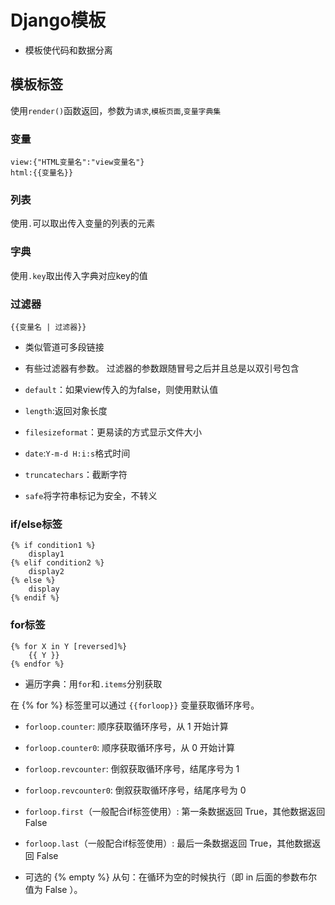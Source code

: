 # Django模板

- 模板使代码和数据分离

## 模板标签

使用`render()`函数返回，参数为`请求`,`模板页面`,`变量字典集`

### 变量

```django
view:{"HTML变量名":"view变量名"}
html:{{变量名}}
```

### 列表

使用`.`可以取出传入变量的列表的元素

### 字典

使用`.key`取出传入字典对应key的值

### 过滤器

```django
{{变量名 | 过滤器}}
```

- 类似管道可多段链接
- 有些过滤器有参数。 过滤器的参数跟随冒号之后并且总是以双引号包含

- `default`：如果view传入的为false，则使用默认值
- `length`:返回对象长度
- `filesizeformat`：更易读的方式显示文件大小
- `date`:`Y-m-d H:i:s`格式时间
- `truncatechars`：截断字符
- `safe`将字符串标记为安全，不转义

### if/else标签

```django
{% if condition1 %}
	display1
{% elif condition2 %}
	display2
{% else %}
	display
{% endif %}
```

### for标签

```django
{% for X in Y [reversed]%}
	{{ Y }}
{% endfor %}
```

- 遍历字典：用`for`和`.items`分别获取

在 {% for %} 标签里可以通过 `{{forloop}}` 变量获取循环序号。

- `forloop.counter`: 顺序获取循环序号，从 1 开始计算
- `forloop.counter0`: 顺序获取循环序号，从 0 开始计算
- `forloop.revcounter`: 倒叙获取循环序号，结尾序号为 1
- `forloop.revcounter0`: 倒叙获取循环序号，结尾序号为 0
- `forloop.first`（一般配合if标签使用）: 第一条数据返回 True，其他数据返回 False
- `forloop.last`（一般配合if标签使用）: 最后一条数据返回 True，其他数据返回 False



- 可选的 {% empty %} 从句：在循环为空的时候执行（即 in 后面的参数布尔值为 False ）。